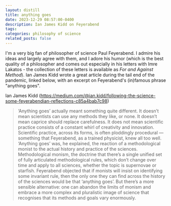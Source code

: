 ```yaml
---
layout: distill
title: anything goes
date: 2023-12-29 08:57:00-0400
description: Ian James Kidd on Feyerabend
tags: 
categories: philosophy of science
related_posts: false
---
```


I'm a very big fan of philosopher of science Paul Feyerabend. I admire his ideas and largely agree with them, and I adore his humor (which is the best quality of a philosopher and comes out especially in his letters with Imre Lakatos - the collection of these letters is available as <i>For and Against Method</i>). Ian James Kidd wrote a great article during the tail end of the pandemic, linked below, with an excerpt on Feyerabend's (in)famous phrase "anything goes".

Ian James Kidd (https://medium.com/@ian.kidd/following-the-science-some-feyerabendian-reflections-c85a4bab7c98)


> ‘Anything goes’ actually meant something quite different. It doesn’t mean scientists can use any methods they like, or none. It doesn’t mean caprice should replace carefulness. It does not mean scientific practice consists of a constant whirl of creativity and innovation. Scientific practice, across its forms, is often ploddingly procedural — something that Feyerabend, as a trained physicist, knew all too well. ‘Anything goes’ was, he explained, the reaction of a methodological monist to the actual history and practice of the sciences. Methodological monism, the doctrine that there’s a single unified set of fully articulated methodological rules, which don’t change over time and apply to all sciences, whether the topic is supernovae or starfish. Feyerabend objected that if monists will insist on identifying some invariant rule, then the only one they can find across the history of the sciences would be that ‘anything goes’. But there’s a more sensible alternative: one can abandon the limits of monism and embrace a more complex and pluralistic image of science that recognises that its methods and goals vary enormously.
